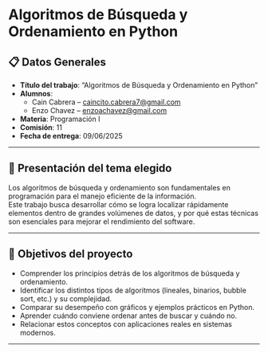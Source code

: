 # Algoritmos de Búsqueda y Ordenamiento en Python

## 📋 Datos Generales

- **Título del trabajo**: “Algoritmos de Búsqueda y Ordenamiento en Python”
- **Alumnos**:  
  - Cain Cabrera – [caincito.cabrera7@gmail.com](mailto:caincito.cabrera7@gmail.com)  
  - Enzo Chavez – [enzoachavez@gmail.com](mailto:enzoachavez@gmail.com)
- **Materia**: Programación I
- **Comisión**: 11
- **Fecha de entrega**: 09/06/2025

---

## 🎯 Presentación del tema elegido

Los algoritmos de búsqueda y ordenamiento son fundamentales en programación para el manejo eficiente de la información.  
Este trabajo busca desarrollar cómo se logra localizar rápidamente elementos dentro de grandes volúmenes de datos, y por qué estas técnicas son esenciales para mejorar el rendimiento del software.

---

## 🧭 Objetivos del proyecto

- Comprender los principios detrás de los algoritmos de búsqueda y ordenamiento.
- Identificar los distintos tipos de algoritmos (lineales, binarios, bubble sort, etc.) y su complejidad.
- Comparar su desempeño con gráficos y ejemplos prácticos en Python.
- Aprender cuándo conviene ordenar antes de buscar y cuándo no.
- Relacionar estos conceptos con aplicaciones reales en sistemas modernos.

---
